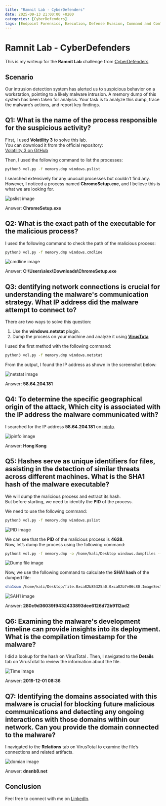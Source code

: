 ```yaml
---
title: "Ramnit Lab - CyberDefenders"
date: 2025-09-13 21:00:00 +0200
categories: [CyberDefenders]
tags: [Endpoint Forensics, Execution, Defense Evasion, Command and Control, Volatility3, VirusTotal, Ramnit, Malware]
---
```




# Ramnit Lab - CyberDefenders

This is my writeup for the **Ramnit Lab** challenge from [CyberDefenders](https://cyberdefenders.org/blueteam-ctf-challenges/ramnit/).

## Scenario
Our intrusion detection system has alerted us to suspicious behavior on a workstation, pointing to a likely malware intrusion. A memory dump of this system has been taken for analysis. Your task is to analyze this dump, trace the malware’s actions, and report key findings.

## Q1: What is the name of the process responsible for the suspicious activity?
First, I used **Volatility 3** to solve this lab.  
You can download it from the official repository:  
[Volatility 3 on GitHub](https://github.com/volatilityfoundation/volatility)

Then, I used the following command to list the processes:

```bash
python3 vol.py -f memory.dmp windows.pslist
```
I searched extensively for any unusual processes but couldn’t find any.  
However, I noticed a process named **ChromeSetup.exe**, and I believe this is what we are looking for.

![pslist image](/images/Ramnit%20Lab/1.png)

Answer: **ChromeSetup.exe**

## Q2: What is the exact path of the executable for the malicious process?

I used the following command to check the path of the malicious process:

```bash
python3 vol.py -f memory.dmp windows.cmdline
```

![cmdline image](/images/Ramnit%20Lab/2.png)

Answer: **C:\Users\alex\Downloads\ChromeSetup.exe**

## Q3: dentifying network connections is crucial for understanding the malware's communication strategy. What IP address did the malware attempt to connect to?

There are two ways to solve this question:

1. Use the **windows.netstat** plugin.  
2. Dump the process on your machine and analyze it using  **[VirusTota](https://www.virustotal.com/gui/home/search)**

I used the first method with the following command:

```bash
python3 vol.py -f memory.dmp windows.netstat
```
From the output, I found the IP address as shown in the screenshot below:

![netstat image](/images/Ramnit%20Lab/3.png)

Answer: **58.64.204.181**

## Q4: To determine the specific geographical origin of the attack, Which city is associated with the IP address the malware communicated with?

I searched for the IP address **58.64.204.181** on [ipinfo](https://ipinfo.io/).

![ipinfo image](/images/Ramnit%20Lab/4.png)

Answer: **Hong Kong**

## Q5: Hashes serve as unique identifiers for files, assisting in the detection of similar threats across different machines. What is the SHA1 hash of the malware executable?

We will dump the malicious process and extract its hash.  
But before starting, we need to identify the **PID** of the process.

We need to use the following command:

```bash
python3 vol.py -f memory.dmp windows.pslist
```
![ PID image](/images/Ramnit%20Lab/5.png)

We can see that the **PID** of the malicious process is **4628**.  
Now, let’s dump the process using the following command:

```bash
python3 vol.py -f memory.dmp -o /home/kali/Desktop windows.dumpfiles --pid 4628
```
![ Dump file image](/images/Ramnit%20Lab/6.png)

Now, we use the following command to calculate the **SHA1 hash** of the dumped file:

```bash
sha1sum /home/kali/Desktop/file.0xca82b85325a0.0xca82b7e06c80.ImageSectionObject.ChromeSetup.exe.img
```
![ SAH1 image](/images/Ramnit%20Lab/7.png)

Answer: **280c9d36039f9432433893dee6126d72b9112ad2**

## Q6: Examining the malware's development timeline can provide insights into its deployment. What is the compilation timestamp for the malware?

I did a lookup for the hash on VirusTotal . 
Then, I navigated to the **Details** tab on VirusTotal to review the information about the file.


![  Time  image](/images/Ramnit%20Lab/8.png)

Answer: **2019-12-01 08:36**

## Q7: Identifying the domains associated with this malware is crucial for blocking future malicious communications and detecting any ongoing interactions with those domains within our network. Can you provide the domain connected to the malware?

I navigated to the **Relations** tab on VirusTotal to examine the file’s connections and related artifacts.

![  domian  image](/images/Ramnit%20Lab/9.png)

Answer: **dnsnb8.net**

## Conclusion


Feel free to connect with me on [LinkedIn](https://www.linkedin.com/in/0xgbreil/).
